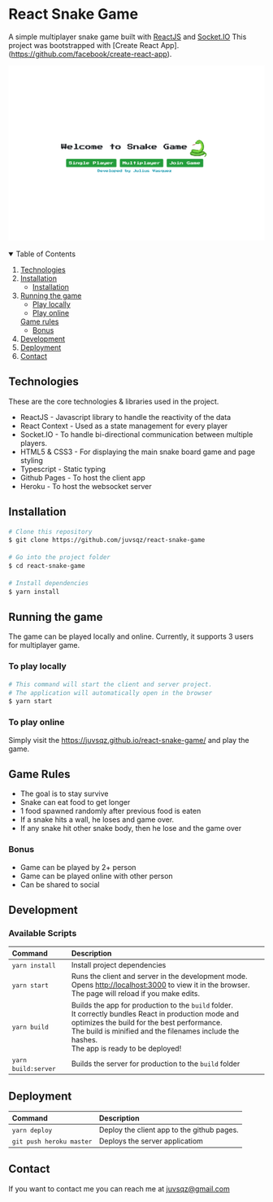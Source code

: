 # React Snake Game

A simple multiplayer snake game built with [ReactJS](https://reactjs.org/) and [Socket.IO](https://socket.io/)
This project was bootstrapped with [Create React App].(https://github.com/facebook/create-react-app).

![](homescreen.png)

<!-- TABLE OF CONTENTS -->
<details open="open">
  <summary>Table of Contents</summary>
  <ol>
    <li>
      <a href="#technologies">Technologies</a>
    </li>
    <li>
      <a href="#installation">Installation</a>
      <ul>
        <li><a href="#installation">Installation</a></li>
      </ul>
    </li>
    <li>
      <a href="#running-the-game">Running the game</a>
      <ul>
        <li><a href="#to-play-locally">Play locally</a></li>
        <li><a href="#to-play-online">Play online</a></li>
      </ul>
      <a href="#game-rules">Game rules</a>
      <ul>
        <li><a href="#bonus">Bonus</a></li>
      </ul>
    </li>
    <li><a href="#development">Development</a></li>
    <li><a href="#deployment">Deployment</a></li>
    <li><a href="#contact">Contact</a></li>
  </ol>
</details>



## Technologies

These are the core technologies & libraries used in the project.
- ReactJS - Javascript library to handle the reactivity of the data
- React Context - Used as a state management for every player
- Socket.IO - To handle bi-directional communication between multiple players.
- HTML5 & CSS3 - For displaying the main snake board game and page styling
- Typescript - Static typing 
- Github Pages - To host the client app
- Heroku - To host the websocket server

## Installation

```bash
# Clone this repository
$ git clone https://github.com/juvsqz/react-snake-game

# Go into the project folder
$ cd react-snake-game

# Install dependencies
$ yarn install


```


## Running the game
The game can be played locally and online. Currently, it supports 3 users for multiplayer game.

### To play locally
```bash
# This command will start the client and server project.
# The application will automatically open in the browser
$ yarn start

```

### To play online
Simply visit the <https://juvsqz.github.io/react-snake-game/> and play the game.

## Game Rules
- The goal is to stay survive
- Snake can eat food to get longer
- 1 food spawned randomly after previous food is eaten
- If a snake hits a wall, he loses and game over.
- If any snake hit other snake body, then he lose and the game over

### Bonus
- Game can be played by 2+ person
- Game can be played online with other person
- Can be shared to social


## Development

### Available Scripts

| Command        | Description                                                                                                                                                                                                                                                       |
| :------------- | :---------------------------------------------------------------------------------------------------------------------------------------------------------------------------------------------------------------------------------------------------------------- |
| `yarn install` | Install project dependencies                                                                                                                                                                                                                 |
| `yarn start`   | Runs the client and server in the development mode.<br /> Opens [http://localhost:3000](http://localhost:3000) to view it in the browser. <br> The page will reload if you make edits.                                                                                           |
| `yarn build`   | Builds the app for production to the `build` folder.<br /> It correctly bundles React in production mode and optimizes the build for the best performance.<br/>The build is minified and the filenames include the hashes.<br /> The app is ready to be deployed! |
| `yarn build:server`   | Builds the server for production to the `build` folder |


## Deployment
| Command        | Description                                                                                                                                                                                                                                                       |
| :------------- | :---------------------------------------------------------------------------------------------------------------------------------------------------------------------------------------------------------------------------------------------------------------- |
| `yarn deploy` | Deploy the client app to the github pages.                                                                                                                                                                                                            |
| `git push heroku master`   | Deploys the server applicatiom                                                                                         |

## Contact
If you want to contact me you can reach me at juvsqz@gmail.com


